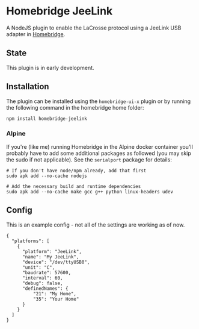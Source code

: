 # Homebridge JeeLink

A NodeJS plugin to enable the LaCrosse protocol using a JeeLink USB adapter in [Homebridge](https://github.com/nfarina/homebridge).

## State

This plugin is in early development.

## Installation

The plugin can be installed using the `homebridge-ui-x` plugin or by running the following command in the homebridge home folder:

    npm install homebridge-jeelink

### Alpine

If you're (like me) running Homebridge in the Alpine docker container you'll probably have to add some additional packages as followed (you may skip the sudo if not applicable). See the `serialport` package for details: 

	# If you don't have node/npm already, add that first
	sudo apk add --no-cache nodejs

	# Add the necessary build and runtime dependencies
	sudo apk add --no-cache make gcc g++ python linux-headers udev

## Config

This is an example config - not all of the settings are working as of now.

	{
	  "platforms": [
	    {
	      "platform": "JeeLink",
	      "name": "My JeeLink",
	      "device": "/dev/ttyUSB0",
	      "unit": "C",
	      "baudrate": 57600,
	      "interval": 60,
	      "debug": false,
	      "definedNames": {
	          "21": "My Home",
	          "35": "Your Home"
	      }
	    }
	  ]
	}
